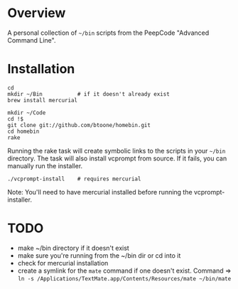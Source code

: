 
# Overview #

A personal collection of `~/bin` scripts from the PeepCode "Advanced Command Line".

# Installation #

    cd
    mkdir ~/Bin           # if it doesn't already exist
    brew install mercurial

    mkdir ~/Code
    cd !$
    git clone git://github.com/btoone/homebin.git
    cd homebin
    rake

Running the rake task will create symbolic links to the scripts in your `~/bin` directory.  The task will also install vcprompt from source.  If it fails, you can manually run the installer.

    ./vcprompt-install    # requires mercurial

Note: You'll need to have mercurial installed before running the vcprompt-installer.

# TODO #

* make ~/bin directory if it doesn't exist
* make sure you're running from the ~/bin dir or cd into it
* check for mercurial installation
* create a symlink for the `mate` command if one doesn't exist. Command => `ln -s /Applications/TextMate.app/Contents/Resources/mate ~/bin/mate`